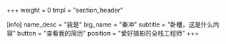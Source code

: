 +++
weight = 0
tmpl = "section_header"

[info]
name_desc = "我是"
big_name = "秦冲"
subtitle = "卧槽，这是什么内容"
button = "查看我的简历"
position = "爱好摄影的全栈工程师"
+++

